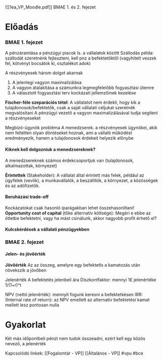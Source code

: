 ![[1ea_VP_Moodle.pdf]]
BMAE 1. és 2. fejezet
# Előadás
### BMAE 1. fejezet

A pénzáramlása a pénzügyi piacok ls. a vállalatok között
Szállodás példa: szállodát szeretnénk fejleszteni, kell pnz a befektetőktől (vagyhitelt veszek fel,  kötvényt bocsátok ki, osztalékot adok)

A részvényesek három dolgot akarnak
1. A jelenlegi vagyon maximalizálása
2. A vagyon átalakítása a számunkra legmegfelelőbb fogyasztási ütemre
3. A választott fogyasztási terv kockázati jellemzőinek kezelése

**Fischer-féle szeparációs tétel**: A vállalatot nem érdekli, hogy kik a tulajdonosok/befektetők, csak a saját vállalati céljukat szeretnék megvalósítani
A pénzügyi vezető a vagyon maximalizálásával tudja segíteni a részvényeseket

Megbízó-ügynök probléma
A menedzserek. a részvényesek ügynökei, akik nem feltétlen olyan döntéseket hoznak, ami a vállalti működést eredményezik, hanem a tulajdonosok érdekeit helyezik előnybe

#### Kiknek kell dolgozniuk a menedzsereknek?
A menedzsereknek számos érdekcsoportjuk van (tulajdonosok, alkalmazottak, környezet)

**Érintettek** (Stakeholder): A vállalat által érintett más felek, például az ügyfelek (vevők), a munkavállalók, a beszállítók, a környezet, a közösségek és az adófizetők.
#### Beruházási trade-off
Kockázatokat csak hasonló iparágakban lehet összehasonlítani!
**Opportunity cost of capital** (tőke alternatív költsége): Megéri e ebbe az ötletbe befektetni, vagy ha mást csinálunk, akkor nagyobb profit érhető el?
#### Kulcskérdések a vállalati pénzügyekben

### BMAE 2. fejezet

#### Jelen- és jövőérték

**Jövőérték**
	Az az összeg, amelyre egy befektetls a kamatozás után növekszik a jövőben

Jelenérték
	A befektetés jelenbeli ára
	Diszkontfaktor: mennyi 1£ jelenértéke 1/(1+r)^t

NPV (nettó jelenérték): mennyit fogunk keresni a befektetkésen
IRR: (Internal rate of return): az NPV emellett az alternatív befektetési kamat mellett lesz pontosan nulla
# Gyakorlat
Két más időpontbeli pénzt nem tudok összeadni, ezért kell egy közös nevező, a jelenérték


Kapcsolódó linkek:
[[Fogalomtár - VP]]
[[Általános - VP]]
#vpu
#bce